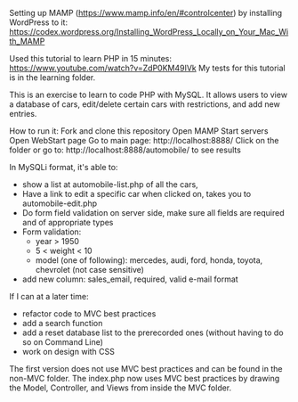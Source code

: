 Setting up MAMP (https://www.mamp.info/en/#controlcenter) by installing WordPress to it: https://codex.wordpress.org/Installing_WordPress_Locally_on_Your_Mac_With_MAMP

Used this tutorial to learn PHP in 15 minutes:
https://www.youtube.com/watch?v=ZdP0KM49IVk
My tests for this tutorial is in the learning folder.

This is an exercise to learn to code PHP with MySQL. It allows users to view a database of cars, edit/delete certain cars with restrictions, and add new entries.

How to run it:
Fork and clone this repository
Open MAMP
Start servers
Open WebStart page
Go to main page: http://localhost:8888/
Click on the folder or go to: http://localhost:8888/automobile/ to see results

In MySQLi format, it's able to:
- show a list at automobile-list.php of all the cars,
- Have a link to edit a specific car when clicked on, takes you to automobile-edit.php
- Do form field validation on server side, make sure all fields are required and of appropriate types
- Form validation:
  - year > 1950
  - 5 < weight < 10
  - model (one of following): mercedes, audi, ford, honda, toyota, chevrolet (not case sensitive)
- add new column: sales_email, required, valid e-mail format

If I can at a later time:
- refactor code to MVC best practices
- add a search function
- add a reset database list to the prerecorded ones (without having to do so on Command Line)
- work on design with CSS

The first version does not use MVC best practices and can be found in the non-MVC folder.
The index.php now uses MVC best practices by drawing the Model, Controller, and Views from inside the MVC folder.
